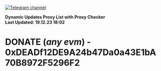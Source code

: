 [![Telegram channel](https://img.shields.io/endpoint?url=https://runkit.io/damiankrawczyk/telegram-badge/branches/master?url=https://t.me/n4z4v0d)](https://t.me/n4z4v0d) 

**Dynamic Updates Proxy List with Proxy Checker**  
**Last Updated: 19.12.23 18:02**

# DONATE (_any evm_) - 0xDEADf12DE9A24b47Da0a43E1bA70B8972F5296F2

